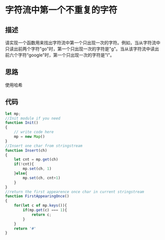 # 字符流中第一个不重复的字符


## 描述
请实现一个函数用来找出字符流中第一个只出现一次的字符。例如，当从字符流中只读出前两个字符"go"时，第一个只出现一次的字符是"g"。当从该字符流中读出前六个字符“google"时，第一个只出现一次的字符是"l"。

## 思路
使用哈希

## 代码
```javascript
let mp;
//Init module if you need
function Init()
{
    // write code here
    mp = new Map()
}
//Insert one char from stringstream
function Insert(ch)
{
    let cnt = mp.get(ch)
    if(!cnt){
        mp.set(ch, 1)
    }else{
        mp.set(ch, cnt+1)
    }
}
//return the first appearence once char in current stringstream
function FirstAppearingOnce()
{
    for(let c of mp.keys()){
        if(mp.get(c) === 1){
            return c;
        }
    }
    return '#'
}

```
